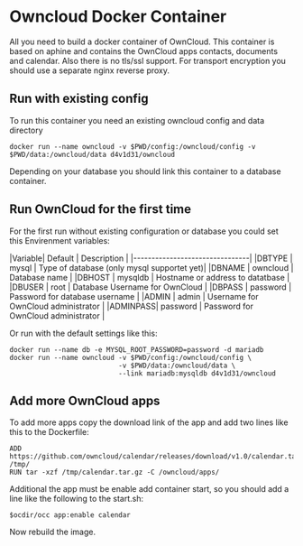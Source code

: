 # Owncloud Docker Container
All you need to build a docker container of OwnCloud.
This container is based on aphine and contains the OwnCloud apps contacts, documents and calendar.
Also there is no tls/ssl support. For transport encryption you should use a separate
nginx reverse proxy.

## Run with existing config
To run this container you need an existing owncloud config and data directory

    docker run --name owncloud -v $PWD/config:/owncloud/config -v $PWD/data:/owncloud/data d4v1d31/owncloud

Depending on your database you should link this container to a database container.

## Run OwnCloud for the first time
For the first run without existing configuration or database you could set this
Envirenment variables:

|Variable| Default | Description |
|--------------------------------|
|DBTYPE  | mysql       | Type of database (only mysql supportet yet)|
|DBNAME  | owncloud    | Database name                              |
|DBHOST  | mysqldb     | Hostname or address to datatbase           |
|DBUSER  | root        | Database Username for OwnCloud             |
|DBPASS  | password    | Password for database username             |
|ADMIN   | admin       | Username for OwnCloud administrator        |
|ADMINPASS| password   | Password for OwnCloud administrator        |

Or run with the default settings like this:

    docker run --name db -e MYSQL_ROOT_PASSWORD=password -d mariadb
    docker run --name owncloud -v $PWD/config:/owncloud/config \
                               -v $PWD/data:/owncloud/data \
                               --link mariadb:mysqldb d4v1d31/owncloud

## Add more OwnCloud apps
To add more apps copy the download link of the app and add two lines like this to
the Dockerfile:

    ADD	https://github.com/owncloud/calendar/releases/download/v1.0/calendar.tar.gz /tmp/
    RUN	tar -xzf /tmp/calendar.tar.gz -C /owncloud/apps/

Additional the app must be enable add container start, so you should add a line
like the following to the start.sh:

    $ocdir/occ app:enable calendar

Now rebuild the image.
